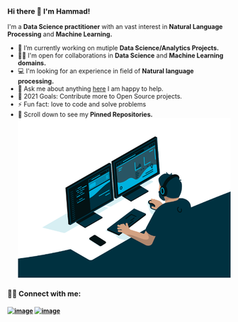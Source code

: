 ### Hi there 👋 I'm Hammad!

I'm a **Data Science practitioner** with an vast interest in **Natural Language Processing** and **Machine Learning.**
*  🔭 I’m currently working on mutiple **Data Science/Analytics Projects.**         
* 🤝🏻 I'm open for collaborations in **Data Science** and **Machine Learning domains.**                                
*  💻 I'm looking for an experience in field of **Natural language processing.**
*  💬 Ask me about anything [here](https://www.linkedin.com/in/hammad-asif-32b54a207/) I am happy to help.
*  🥅 2021 Goals: Contribute more to Open Source projects.
*  ⚡ Fun fact: love to code and solve problems
*  📌 Scroll down to see my **Pinned Repositories.**
![image](https://raw.githubusercontent.com/sameer-patel-dev/sameer-patel-dev/main/code.gif)



### 🤝🏻 Connect with me:

#### [![image](https://user-images.githubusercontent.com/74875690/124563510-859c4a00-de59-11eb-9510-c4bb6151b4a8.png)](https://www.kaggle.com/hammad40241) [![image](https://user-images.githubusercontent.com/74875690/124565143-250e0c80-de5b-11eb-8a96-e57dde1f7385.png)](https://www.linkedin.com/in/hammad-asif-32b54a207/)

